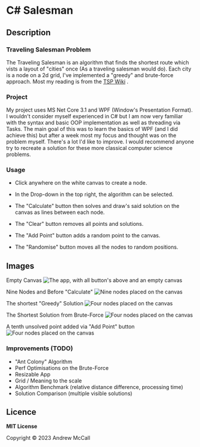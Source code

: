 # C# Salesman

## Description
### Traveling Salesman Problem
The Traveling Salesman is an algorithm that finds the shortest route which vists a layout of "cities" once (As a traveling salesman would do). Each city is a node on a 2d grid, I've implemented a "greedy" and brute-force approach. Most my reading is from the [TSP Wiki](https://en.wikipedia.org/wiki/Travelling_salesman_problem) .

### Project
My project uses MS Net Core 3.1 and WPF (Window's Presentation Format). I wouldn't consider myself experienced in C# but I am now very familiar with the syntax and basic OOP implementation as well as threading via Tasks. 
The main goal of this was to learn the basics of WPF (and I did achieve this) but after a week most my focus and thought was on the problem myself. There's a lot I'd like to improve. I would recommend anyone try to recreate a solution for these more classical computer science problems.

### Usage
- Click anywhere on the white canvas to create a node. 

- In the Drop-down in the top right, the algorithm can be selected.
  
- The "Calculate" button then solves and draw's said solution on the canvas as lines between each node. 
  
- The "Clear" button removes all points and solutions.

- The "Add Point" button adds a random point to the canvas.
  
- The "Randomise" button moves all the nodes to random positions.


## Images
  
Empty Canvas
![The app, with all button's above and an empty canvas](https://i.imgur.com/90BzcDB.png)
  
Nine Nodes and Before "Calculate"
![Nine nodes placed on the canvas](https://i.imgur.com/PWSFxdM.png)
  
The shortest "Greedy" Solution
![Four nodes placed on the canvas](https://i.imgur.com/OoFY8E4.png)
  
The Shortest Solution from Brute-Force
![Four nodes placed on the canvas](https://i.imgur.com/XiOdqZN.png)
  
A tenth unsolved point added via "Add Point" button
![Four nodes placed on the canvas](https://i.imgur.com/mCjeA7f.png)

### Improvements (TODO)
- "Ant Colony" Algorithm
- Perf Optimisations on the Brute-Force
- Resizable App
- Grid / Meaning to the scale
- Algorithm Benchmark (relative distance difference, processing time)
- Solution Comparison (multiple visible solutions)


## Licence

**MIT License**

Copyright © 2023 Andrew McCall
